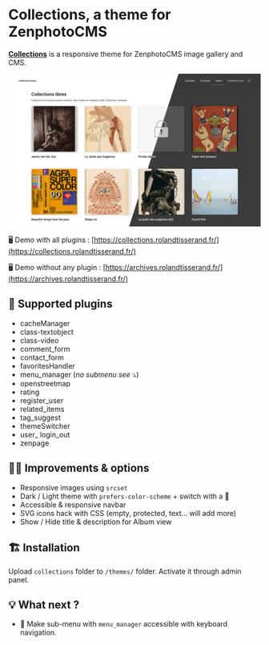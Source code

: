 # Collections, a theme for ZenphotoCMS

**[Collections](https://collections.rolandtisserand.fr/)** is a responsive theme for ZenphotoCMS image gallery and CMS. 

![Collections' Homepage Screenshot](collections_00.jpg)

🖥 Demo with all plugins : [https://collections.rolandtisserand.fr/](https://collections.rolandtisserand.fr/)

🖥 Demo without any plugin : [https://archives.rolandtisserand.fr/](https://archives.rolandtisserand.fr/)

## 🧩 Supported plugins

* cacheManager
* class-textobject
* class-video
* comment_form
* contact_form
* favoritesHandler
* menu_manager (*no submenu see* ⤵)
* openstreetmap
* rating
* register_user
* related_items
* tag_suggest
* themeSwitcher
* user_ login_out
* zenpage

## 🚀🚀 Improvements & options

* Responsive images using `srcset`
* Dark / Light theme with `prefers-color-scheme` + switch with a 🍪
* Accessible & responsive navbar
* SVG icons hack with CSS (empty, protected, text... will add more)
* Show / Hide title & description for Album view 

## 🏗 Installation

Upload `collections` folder to `/themes/` folder.
Activate it through admin panel.

## 💡 What next ?

*  🎹 Make sub-menu with `menu_manager` accessible with keyboard navigation.
